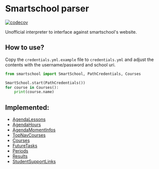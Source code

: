 # Smartschool parser

[![codecov](https://codecov.io/gh/svaningelgem/smartschool/graph/badge.svg?token=U0A3H3K4L0)](https://codecov.io/gh/svaningelgem/smartschool)

Unofficial interpreter to interface against smartschool's website.

## How to use?

Copy the `credentials.yml.example` file to `credentials.yml` and adjust the contents with the username/password and school uri.

```python
from smartschool import SmartSchool, PathCredentials, Courses

SmartSchool.start(PathCredentials())
for course in Courses():
    print(course.name)
```

## Implemented:

- [AgendaLessons](src/smartschool/agenda.py)
- [AgendaHours](src/smartschool/agenda.py)
- [AgendaMomentInfos](src/smartschool/agenda.py)
- [TopNavCourses](src/smartschool/courses.py)
- [Courses](src/smartschool/courses.py)
- [FutureTasks](src/smartschool/objects.py)
- [Periods](src/smartschool/periods.py)
- [Results](src/smartschool/results.py)
- [StudentSupportLinks](src/smartschool/student_support.py)

